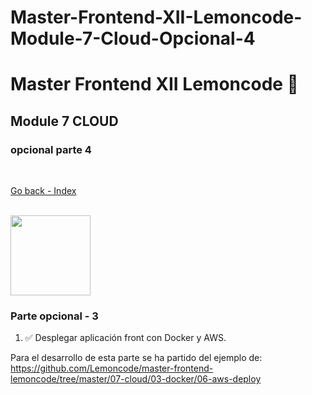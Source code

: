# Master-Frontend-XII-Lemoncode-Module-7-Cloud-Opcional-4

# Master Frontend XII Lemoncode 🍋

## Module 7 CLOUD

### opcional parte 4

<br>

[Go back - Index](https://github.com/MiguelJiRo/Master-Frontend-XII-Lemoncode)

<br>

<img align="center" src="https://media.giphy.com/media/7j2hfyeVcDtf2/giphy.gif" width="128px">

<br>

### Parte opcional - 3

<ol>
    <li>✅ Desplegar aplicación front con Docker y AWS.</li>
</ol>

Para el desarrollo de esta parte se ha partido del ejemplo de: https://github.com/Lemoncode/master-frontend-lemoncode/tree/master/07-cloud/03-docker/06-aws-deploy

